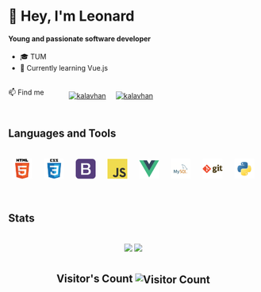 
# 👋 Hey, I'm Leonard
#### Young and passionate software developer
- 🎓 TUM
- 🌱 Currently learning Vue.js

</br>
<section style="display: flex; align-items: center;">
    <span style="padding-bottom: 9px; margin-right: 50px;">📫 Find me </span>
    <a href="https://www.linkedin.com/in/leonard-wei%C3%9F-957519232/" target="blank"><img src="https://cdn.jsdelivr.net/npm/simple-icons@3.0.1/icons/linkedin.svg" alt="kalavhan" height="30" width="30"></a>
            <span style="padding:10px"> </span>
    <a href="mailto:le-w[at]gmx.de" target="blank"><img src="https://cdn.jsdelivr.net/npm/simple-icons@3.0.1/icons/mail-dot-ru.svg" alt="kalavhan" height="30" width="30"></a>
</section>
</br>

## Languages and Tools
#
<h3 align="center">
    <code style="max-height: 40px;"><img src="https://raw.githubusercontent.com/github/explore/80688e429a7d4ef2fca1e82350fe8e3517d3494d/topics/html/html.png" alt="javascript" height="40"></code>
    <span style="padding:10px"> </span>
    <code style="max-height: 40px;"><img src="https://raw.githubusercontent.com/github/explore/80688e429a7d4ef2fca1e82350fe8e3517d3494d/topics/css/css.png" alt="javascript" height="40"></code>
    <span style="padding:10px"> </span>
    <code style="max-height: 40px;"><img src="https://raw.githubusercontent.com/github/explore/80688e429a7d4ef2fca1e82350fe8e3517d3494d/topics/bootstrap/bootstrap.png" alt="javascript" height="40"></code>
    <span style="padding:10px"> </span>
    <code style="max-height: 40px;"><img src="https://raw.githubusercontent.com/github/explore/80688e429a7d4ef2fca1e82350fe8e3517d3494d/topics/javascript/javascript.png" alt="javascript" height="40"></code>
    <span style="padding:10px"> </span>
    <code style="max-height: 40px;"><img src="https://raw.githubusercontent.com/github/explore/80688e429a7d4ef2fca1e82350fe8e3517d3494d/topics/vue/vue.png" alt="javascript" height="40"></code>
    <span style="padding:10px"> </span>
    <code style="max-height: 40px;"><img src="https://raw.githubusercontent.com/github/explore/80688e429a7d4ef2fca1e82350fe8e3517d3494d/topics/mysql/mysql.png" alt="javascript" height="40"></code>
    <span style="padding:10px"> </span>
    <code><img height="40" src="https://raw.githubusercontent.com/github/explore/80688e429a7d4ef2fca1e82350fe8e3517d3494d/topics/git/git.png"></code>
    <span style="padding:10px"> </span>
    <code style="max-height: 40px;"><img src="https://raw.githubusercontent.com/github/explore/80688e429a7d4ef2fca1e82350fe8e3517d3494d/topics/python/python.png" alt="javascript" height="40"></code>
</h3>
</br>

## Stats
#
<div align="center">
    <img src="https://github-readme-stats.vercel.app/api?username=L30-stack&theme=radical&show_icons=true" />  
    <img src="https://github-readme-streak-stats.herokuapp.com/?user=L30-stack&theme=radical&show_icons=true" />
</div>

#

<footer>
    <h2 align="center">Visitor's Count <img align="center" src="https://profile-counter.glitch.me/L30-stack/count.svg" alt="Visitor Count" /></h2>
</footer>
